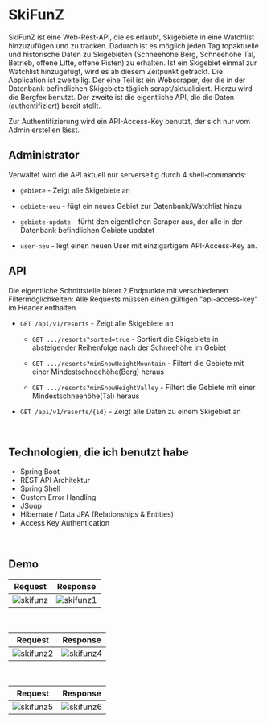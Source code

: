 # SkiFunZ
SkiFunZ ist eine Web-Rest-API, die es erlaubt, Skigebiete in eine Watchlist hinzuzufügen und zu tracken. Dadurch ist es möglich jeden Tag topaktuelle und historische Daten zu Skigebieten (Schneehöhe Berg, Schneehöhe Tal, Betrieb, offene Lifte, offene Pisten) zu erhalten. Ist ein Skigebiet einmal zur Watchlist hinzugefügt, wird es ab diesem Zeitpunkt getrackt.
Die Application ist zweiteilig. Der eine Teil ist ein Webscraper, der die in der Datenbank befindlichen Skigebiete täglich scrapt/aktualisiert. Hierzu wird die Bergfex benutzt.
Der zweite ist die eigentliche API, die die Daten (authentifiziert) bereit stellt.

Zur Authentifizierung wird ein API-Access-Key benutzt, der sich nur vom Admin erstellen lässt.

## Administrator
Verwaltet wird die API aktuell nur serverseitig durch 4 shell-commands:

- `gebiete` - Zeigt alle Skigebiete an

- `gebiete-neu` - fügt ein neues Gebiet zur Datenbank/Watchlist hinzu

- `gebiete-update` - fürht den eigentlichen Scraper aus, der alle in der Datenbank befindlichen Gebiete updatet

- `user-neu` - legt einen neuen User mit einzigartigem API-Access-Key an.

## API
Die eigentliche Schnittstelle bietet 2 Endpunkte mit verschiedenen Filtermöglichkeiten:
Alle Requests müssen einen gültigen "api-access-key" im Header enthalten

- ``GET /api/v1/resorts`` - Zeigt alle Skigebiete an

  - ``GET .../resorts?sorted=true`` - Sortiert die Skigebiete in absteigender Reihenfolge nach der Schneehöhe im Gebiet

  - ``GET .../resorts?minSnowHeightMountain`` -  Filtert die Gebiete mit einer Mindestschneehöhe(Berg) heraus

  - ``GET .../resorts?minSnowHeightValley`` - Filtert die Gebiete mit einer Mindestschneehöhe(Tal) heraus

- ``GET /api/v1/resorts/{id}`` - Zeigt alle Daten zu einem Skigebiet an

&nbsp;
&nbsp;

## Technologien, die ich benutzt habe
- Spring Boot
- REST API Architektur
- Spring Shell
- Custom Error Handling
- JSoup
- Hibernate / Data JPA (Relationships & Entities)
- Access Key Authentication

&nbsp;
&nbsp;

## Demo
Request             |  Response
:-------------------------:|:-------------------------:
![skifunz](https://user-images.githubusercontent.com/78162213/232315637-bb4742ca-1c4a-450a-b489-57a64f0411e7.PNG)  |  ![skifunz1](https://user-images.githubusercontent.com/78162213/232315645-47f3f16a-b943-4038-b89f-5de238037903.PNG)

&nbsp;
&nbsp;

Request             |  Response
:-------------------------:|:-------------------------:
![skifunz2](https://user-images.githubusercontent.com/78162213/232315659-2b8abbf3-55c4-4ea8-9382-ebe3b28cb7b2.PNG)  |  ![skifunz4](https://user-images.githubusercontent.com/78162213/232315671-969f35ab-f607-46d8-8a1b-714909851a77.PNG)

&nbsp;
&nbsp;

Request             |  Response
:-------------------------:|:-------------------------:
![skifunz5](https://user-images.githubusercontent.com/78162213/232315756-57e4a272-124b-40e4-b6af-fa8136907a8e.PNG)  |  ![skifunz6](https://user-images.githubusercontent.com/78162213/232315759-8422243a-2017-4781-a39a-eeab9b47d828.PNG)



